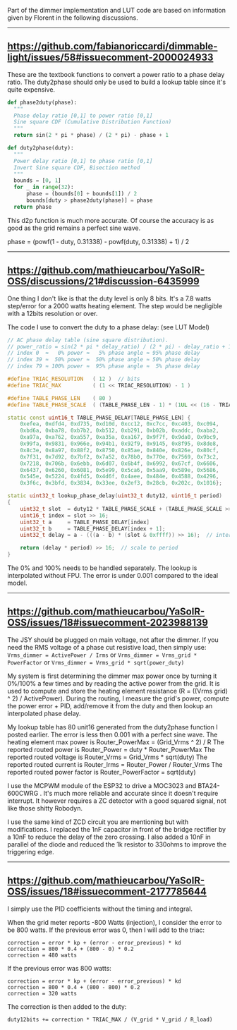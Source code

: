 Part of the dimmer implementation and LUT code are based on information given by Florent in the following discussions.

-----------------------------------------------------------------------------
https://github.com/fabianoriccardi/dimmable-light/issues/58#issuecomment-2000024933
-----------------------------------------------------------------------------

These are the textbook functions to convert a power ratio to a phase delay ratio.
The duty2phase should only be used to build a lookup table since it's quite expensive.

```python
def phase2duty(phase):
  """
  Phase delay ratio [0,1] to power ratio [0,1]
  Sine square CDF (Cumulative Distribution Function)
  """
  return sin(2 * pi * phase) / (2 * pi) - phase + 1
```

```python
def duty2phase(duty):
  """
  Power delay ratio [0,1] to phase ratio [0,1]
  Invert Sine square CDF, Bisection method
  """
  bounds = [0, 1]
  for _ in range(32):
      phase = (bounds[0] + bounds[1]) / 2
      bounds[duty > phase2duty(phase)] = phase
  return phase
```

This d2p function is much more accurate.
Of course the accuracy is as good as the grid remains a perfect sine wave.

phase = (powf(1 - duty, 0.31338) - powf(duty, 0.31338) + 1) / 2

-----------------------------------------------------------------------------
https://github.com/mathieucarbou/YaSolR-OSS/discussions/21#discussion-6435999
-----------------------------------------------------------------------------

One thing I don't like is that the duty level is only 8 bits.
It's a 7.8 watts step/error for a 2000 watts heating element.
The step would be negligible with a 12bits resolution or over.

The code I use to convert the duty to a phase delay: (see LUT Model)

```c++
// AC phase delay table (sine square distribution).
// power_ratio = sin(2 * pi * delay_ratio) / (2 * pi) - delay_ratio + 1
// index 0  ≈   0% power ≈   5% phase angle ≈ 95% phase delay
// index 39 ≈  50% power ≈  50% phase angle ≈ 50% phase delay
// index 79 ≈ 100% power ≈  95% phase angle ≈  5% phase delay

#define TRIAC_RESOLUTION   ( 12 )  // bits
#define TRIAC_MAX          ( (1 << TRIAC_RESOLUTION) - 1 )

#define TABLE_PHASE_LEN    ( 80 )
#define TABLE_PHASE_SCALE  ( (TABLE_PHASE_LEN - 1) * (1UL << (16 - TRIAC_RESOLUTION)) )

static const uint16_t TABLE_PHASE_DELAY[TABLE_PHASE_LEN] {
    0xefea, 0xdfd4, 0xd735, 0xd10d, 0xcc12, 0xc7cc, 0xc403, 0xc094,
    0xbd6a, 0xba78, 0xb7b2, 0xb512, 0xb291, 0xb02b, 0xaddc, 0xaba2,
    0xa97a, 0xa762, 0xa557, 0xa35a, 0xa167, 0x9f7f, 0x9da0, 0x9bc9,
    0x99fa, 0x9831, 0x966e, 0x94b1, 0x92f9, 0x9145, 0x8f95, 0x8de8,
    0x8c3e, 0x8a97, 0x88f2, 0x8750, 0x85ae, 0x840e, 0x826e, 0x80cf,
    0x7f31, 0x7d92, 0x7bf2, 0x7a52, 0x78b0, 0x770e, 0x7569, 0x73c2,
    0x7218, 0x706b, 0x6ebb, 0x6d07, 0x6b4f, 0x6992, 0x67cf, 0x6606,
    0x6437, 0x6260, 0x6081, 0x5e99, 0x5ca6, 0x5aa9, 0x589e, 0x5686,
    0x545e, 0x5224, 0x4fd5, 0x4d6f, 0x4aee, 0x484e, 0x4588, 0x4296,
    0x3f6c, 0x3bfd, 0x3834, 0x33ee, 0x2ef3, 0x28cb, 0x202c, 0x1016};

static uint32_t lookup_phase_delay(uint32_t duty12, uint16_t period)
{
    uint32_t slot  = duty12 * TABLE_PHASE_SCALE + (TABLE_PHASE_SCALE >> 1);
    uint16_t index = slot >> 16;
    uint32_t a     = TABLE_PHASE_DELAY[index]
    uint32_t b     = TABLE_PHASE_DELAY[index + 1];
    uint32_t delay = a - (((a - b) * (slot & 0xffff)) >> 16);  // interpolate a b

    return (delay * period) >> 16;  // scale to period
}
```

The 0% and 100% needs to be handled separately.
The lookup is interpolated without FPU.
The error is under 0.001 compared to the ideal model.

-----------------------------------------------------------------------------
https://github.com/mathieucarbou/YaSolR-OSS/issues/18#issuecomment-2023988139
-----------------------------------------------------------------------------

The JSY should be plugged on main voltage, not after the dimmer.
If you need the RMS voltage of a phase cut resistive load, then simply use:
`Vrms_dimmer = ActivePower / Irms`
or
`Vrms_dimmer = Vrms_grid * PowerFactor`
or
`Vrms_dimmer = Vrms_grid * sqrt(power_duty)`

My system is first determining the dimmer max power once by turning it 0%/100% a few times and by reading the active power from the grid. It is used to compute and store the heating element resistance (R = ((Vrms grid) ^ 2) / ActivePower).
During the routing, I measure the grid's power, compute the power error + PID, add/remove it from the duty and then lookup an interpolated phase delay.

My lookup table has 80 unit16 generated from the duty2phase function I posted earlier.
The error is less then 0.001 with a perfect sine wave.
The heating element max power is  Router_PowerMax = (Grid_Vrms ^ 2) / R
The reported routed power is  Router_Power = duty * Router_PowerMax
The reported routed voltage is  Router_Vrms = Grid_Vrms * sqrt(duty)
The reported routed current is  Router_Irms = Router_Power / Router_Vrms
The reported routed power factor is Router_PowerFactor = sqrt(duty)

I use the MCPWM module of the ESP32 to drive a MOC3023 and BTA24-600CWRG . It's much more reliable and accurate since it doesn't require interrupt. It however requires a ZC detector with a good squared signal, not like those shitty Robodyn.

I use the same kind of ZCD circuit you are mentioning but with modifications. I replaced the 1nF capacitor in front of the bridge rectifier by a 10nF to reduce the delay of the zero crossing. I also added a 10nF in parallel of the diode and reduced the 1k resistor to 330ohms to improve the triggering edge.

-----------------------------------------------------------------------------
https://github.com/mathieucarbou/YaSolR-OSS/issues/18#issuecomment-2177785644
-----------------------------------------------------------------------------

I simply use the PID coefficients without the timing and integral.

When the grid meter reports -800 Watts (injection), I consider the error to be 800 watts.
If the previous error was 0, then I will add to the triac:

```
correction = error * kp + (error - error_previous) * kd
correction = 800 * 0.4 + (800 - 0) * 0.2
correction = 480 watts
```

If the previous error was 800 watts:

```
correction = error * kp + (error - error_previous) * kd
correction = 800 * 0.4 + (800 - 800) * 0.2
correction = 320 watts
```

The correction is then added to the duty:

```
duty12bits += correction * TRIAC_MAX / (V_grid * V_grid / R_load)
```
